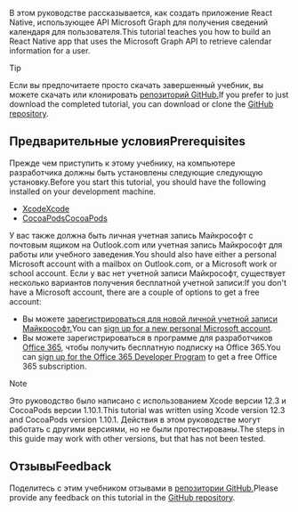 <!-- markdownlint-disable MD002 MD041 -->

<span data-ttu-id="d7fcb-101">В этом руководстве рассказывается, как создать приложение React Native, использующее API Microsoft Graph для получения сведений календаря для пользователя.</span><span class="sxs-lookup"><span data-stu-id="d7fcb-101">This tutorial teaches you how to build an React Native app that uses the Microsoft Graph API to retrieve calendar information for a user.</span></span>

> [!TIP]
> <span data-ttu-id="d7fcb-102">Если вы предпочитаете просто скачать завершенный учебник, вы можете скачать или клонировать [репозиторий GitHub.](https://github.com/microsoftgraph/msgraph-training-ios-objectivec)</span><span class="sxs-lookup"><span data-stu-id="d7fcb-102">If you prefer to just download the completed tutorial, you can download or clone the [GitHub repository](https://github.com/microsoftgraph/msgraph-training-ios-objectivec).</span></span>

## <a name="prerequisites"></a><span data-ttu-id="d7fcb-103">Предварительные условия</span><span class="sxs-lookup"><span data-stu-id="d7fcb-103">Prerequisites</span></span>

<span data-ttu-id="d7fcb-104">Прежде чем приступить к этому учебнику, на компьютере разработчика должны быть установлены следующие следующую установку.</span><span class="sxs-lookup"><span data-stu-id="d7fcb-104">Before you start this tutorial, you should have the following installed on your development machine.</span></span>

- [<span data-ttu-id="d7fcb-105">Xcode</span><span class="sxs-lookup"><span data-stu-id="d7fcb-105">Xcode</span></span>](https://developer.apple.com/xcode/)
- [<span data-ttu-id="d7fcb-106">CocoaPods</span><span class="sxs-lookup"><span data-stu-id="d7fcb-106">CocoaPods</span></span>](https://cocoapods.org)

<span data-ttu-id="d7fcb-107">У вас также должна быть личная учетная запись Майкрософт с почтовым ящиком на Outlook.com или учетная запись Майкрософт для работы или учебного заведения.</span><span class="sxs-lookup"><span data-stu-id="d7fcb-107">You should also have either a personal Microsoft account with a mailbox on Outlook.com, or a Microsoft work or school account.</span></span> <span data-ttu-id="d7fcb-108">Если у вас нет учетной записи Майкрософт, существует несколько вариантов получения бесплатной учетной записи:</span><span class="sxs-lookup"><span data-stu-id="d7fcb-108">If you don't have a Microsoft account, there are a couple of options to get a free account:</span></span>

- <span data-ttu-id="d7fcb-109">Вы можете [зарегистрироваться для новой личной учетной записи Майкрософт.](https://signup.live.com/signup?wa=wsignin1.0&rpsnv=12&ct=1454618383&rver=6.4.6456.0&wp=MBI_SSL_SHARED&wreply=https://mail.live.com/default.aspx&id=64855&cbcxt=mai&bk=1454618383&uiflavor=web&uaid=b213a65b4fdc484382b6622b3ecaa547&mkt=E-US&lc=1033&lic=1)</span><span class="sxs-lookup"><span data-stu-id="d7fcb-109">You can [sign up for a new personal Microsoft account](https://signup.live.com/signup?wa=wsignin1.0&rpsnv=12&ct=1454618383&rver=6.4.6456.0&wp=MBI_SSL_SHARED&wreply=https://mail.live.com/default.aspx&id=64855&cbcxt=mai&bk=1454618383&uiflavor=web&uaid=b213a65b4fdc484382b6622b3ecaa547&mkt=E-US&lc=1033&lic=1).</span></span>
- <span data-ttu-id="d7fcb-110">Вы можете зарегистрироваться в программе для разработчиков [Office 365,](https://developer.microsoft.com/office/dev-program) чтобы получить бесплатную подписку на Office 365.</span><span class="sxs-lookup"><span data-stu-id="d7fcb-110">You can [sign up for the Office 365 Developer Program](https://developer.microsoft.com/office/dev-program) to get a free Office 365 subscription.</span></span>

> [!NOTE]
> <span data-ttu-id="d7fcb-111">Это руководство было написано с использованием Xcode версии 12.3 и CocoaPods версии 1.10.1.</span><span class="sxs-lookup"><span data-stu-id="d7fcb-111">This tutorial was written using Xcode version 12.3 and CocoaPods version 1.10.1.</span></span> <span data-ttu-id="d7fcb-112">Действия в этом руководстве могут работать с другими версиями, но не были протестированы.</span><span class="sxs-lookup"><span data-stu-id="d7fcb-112">The steps in this guide may work with other versions, but that has not been tested.</span></span>

## <a name="feedback"></a><span data-ttu-id="d7fcb-113">Отзывы</span><span class="sxs-lookup"><span data-stu-id="d7fcb-113">Feedback</span></span>

<span data-ttu-id="d7fcb-114">Поделитесь с этим учебником отзывами в [репозитории GitHub.](https://github.com/microsoftgraph/msgraph-training-ios-objectivec)</span><span class="sxs-lookup"><span data-stu-id="d7fcb-114">Please provide any feedback on this tutorial in the [GitHub repository](https://github.com/microsoftgraph/msgraph-training-ios-objectivec).</span></span>
